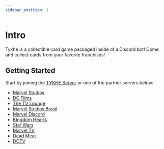 ```yaml
---
sidebar_position: 1
---
```


# Intro

Tykhe is a collectible card game packaged inside of a Discord bot! Come and collect cards from your favorite franchises!

## Getting Started

Start by joining the [TYKHE Server](https://discord.gg/tykhe) or one of the partner servers below:

- [Marvel Studios](https://discord.gg/marvelstudios)
- [DC Films](https://discord.gg/DCFilms)
- [The TV Lounge](https://discord.gg/j8SV2h5)
- [Marvel Studios Brasil](https://discord.gg/RHCe6uQ)
- [Marvel Discord](https://discord.gg/marvel)
- [Kingdom Hearts](https://discord.gg/kingdomhearts)
- [Star Wars](https://discord.gg/starwars)
- [Marvel TV](https://discord.gg/j7zr8Nabf9)
- [Dead Meat](https://discord.gg/deadmeat)
- [DCTV](https://discord.gg/WRAyase)